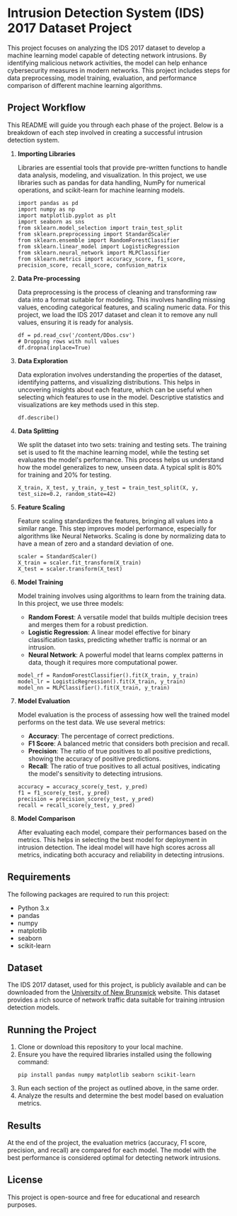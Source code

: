 <!DOCTYPE html>
<html lang="en">
<head>
  <meta charset="UTF-8">
  <meta name="viewport" content="width=device-width, initial-scale=1.0">
 
</head>
<body>
  <h1>Intrusion Detection System (IDS) 2017 Dataset Project</h1>
  <p>This project focuses on analyzing the IDS 2017 dataset to develop a machine learning model capable of detecting network intrusions. By identifying malicious network activities, the model can help enhance cybersecurity measures in modern networks. This project includes steps for data preprocessing, model training, evaluation, and performance comparison of different machine learning algorithms.</p>

  <h2>Project Workflow</h2>
  <p>This README will guide you through each phase of the project. Below is a breakdown of each step involved in creating a successful intrusion detection system.</p>

  <ol>
    <li><strong>Importing Libraries</strong>
      <p>Libraries are essential tools that provide pre-written functions to handle data analysis, modeling, and visualization. In this project, we use libraries such as pandas for data handling, NumPy for numerical operations, and scikit-learn for machine learning models.</p>
      <pre><code>import pandas as pd
import numpy as np
import matplotlib.pyplot as plt
import seaborn as sns
from sklearn.model_selection import train_test_split
from sklearn.preprocessing import StandardScaler
from sklearn.ensemble import RandomForestClassifier
from sklearn.linear_model import LogisticRegression
from sklearn.neural_network import MLPClassifier
from sklearn.metrics import accuracy_score, f1_score, precision_score, recall_score, confusion_matrix</code></pre>
    </li>

   <li><strong>Data Pre-processing</strong>
      <p>Data preprocessing is the process of cleaning and transforming raw data into a format suitable for modeling. This involves handling missing values, encoding categorical features, and scaling numeric data. For this project, we load the IDS 2017 dataset and clean it to remove any null values, ensuring it is ready for analysis.</p>
      <pre><code>df = pd.read_csv('/content/DDos.csv')
# Dropping rows with null values
df.dropna(inplace=True)</code></pre>
    </li>

  <li><strong>Data Exploration</strong>
      <p>Data exploration involves understanding the properties of the dataset, identifying patterns, and visualizing distributions. This helps in uncovering insights about each feature, which can be useful when selecting which features to use in the model. Descriptive statistics and visualizations are key methods used in this step.</p>
      <pre><code>df.describe()</code></pre>
    </li>

   <li><strong>Data Splitting</strong>
      <p>We split the dataset into two sets: training and testing sets. The training set is used to fit the machine learning model, while the testing set evaluates the model's performance. This process helps us understand how the model generalizes to new, unseen data. A typical split is 80% for training and 20% for testing.</p>
      <pre><code>X_train, X_test, y_train, y_test = train_test_split(X, y, test_size=0.2, random_state=42)</code></pre>
    </li>

  <li><strong>Feature Scaling</strong>
      <p>Feature scaling standardizes the features, bringing all values into a similar range. This step improves model performance, especially for algorithms like Neural Networks. Scaling is done by normalizing data to have a mean of zero and a standard deviation of one.</p>
      <pre><code>scaler = StandardScaler()
X_train = scaler.fit_transform(X_train)
X_test = scaler.transform(X_test)</code></pre>
    </li>

   <li><strong>Model Training</strong>
      <p>Model training involves using algorithms to learn from the training data. In this project, we use three models:</p>
      <ul>
        <li><strong>Random Forest</strong>: A versatile model that builds multiple decision trees and merges them for a robust prediction.</li>
        <li><strong>Logistic Regression</strong>: A linear model effective for binary classification tasks, predicting whether traffic is normal or an intrusion.</li>
        <li><strong>Neural Network</strong>: A powerful model that learns complex patterns in data, though it requires more computational power.</li>
      </ul>
      <pre><code>model_rf = RandomForestClassifier().fit(X_train, y_train)
model_lr = LogisticRegression().fit(X_train, y_train)
model_nn = MLPClassifier().fit(X_train, y_train)</code></pre>
    </li>

   <li><strong>Model Evaluation</strong>
      <p>Model evaluation is the process of assessing how well the trained model performs on the test data. We use several metrics:</p>
      <ul>
        <li><strong>Accuracy</strong>: The percentage of correct predictions.</li>
        <li><strong>F1 Score</strong>: A balanced metric that considers both precision and recall.</li>
        <li><strong>Precision</strong>: The ratio of true positives to all positive predictions, showing the accuracy of positive predictions.</li>
        <li><strong>Recall</strong>: The ratio of true positives to all actual positives, indicating the model's sensitivity to detecting intrusions.</li>
      </ul>
      <pre><code>accuracy = accuracy_score(y_test, y_pred)
f1 = f1_score(y_test, y_pred)
precision = precision_score(y_test, y_pred)
recall = recall_score(y_test, y_pred)</code></pre>
    </li>

  <li><strong>Model Comparison</strong>
      <p>After evaluating each model, compare their performances based on the metrics. This helps in selecting the best model for deployment in intrusion detection. The ideal model will have high scores across all metrics, indicating both accuracy and reliability in detecting intrusions.</p>
    </li>
  </ol>

  <h2>Requirements</h2>
  <p>The following packages are required to run this project:</p>
  <ul>
    <li>Python 3.x</li>
    <li>pandas</li>
    <li>numpy</li>
    <li>matplotlib</li>
    <li>seaborn</li>
    <li>scikit-learn</li>
  </ul>

  <h2>Dataset</h2>
  <p>The IDS 2017 dataset, used for this project, is publicly available and can be downloaded from the <a href="http://www.unb.ca/cic/datasets/IDS2017.html">University of New Brunswick</a> website. This dataset provides a rich source of network traffic data suitable for training intrusion detection models.</p>

  <h2>Running the Project</h2>
  <ol>
    <li>Clone or download this repository to your local machine.</li>
    <li>Ensure you have the required libraries installed using the following command:</li>
      <pre><code>pip install pandas numpy matplotlib seaborn scikit-learn</code></pre>
    <li>Run each section of the project as outlined above, in the same order.</li>
    <li>Analyze the results and determine the best model based on evaluation metrics.</li>
  </ol>

  <h2>Results</h2>
  <p>At the end of the project, the evaluation metrics (accuracy, F1 score, precision, and recall) are compared for each model. The model with the best performance is considered optimal for detecting network intrusions.</p>

  <h2>License</h2>
  <p>This project is open-source and free for educational and research purposes.</p>
</body>
</html>
